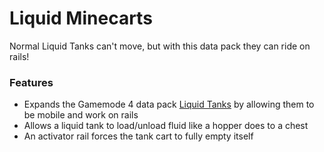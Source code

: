 # Liquid Minecarts<!--$headerTitle--><!--$pmc:delete-->

Normal Liquid Tanks can't move, but with this data pack they can ride on rails!<!--$pmc:headerSize-->

### Features
- Expands the Gamemode 4 data pack [Liquid Tanks]($dynamicLink:gm4_liquid_tanks) by allowing them to be mobile and work on rails
- Allows a liquid tank to load/unload fluid like a hopper does to a chest
- An activator rail forces the tank cart to fully empty itself
